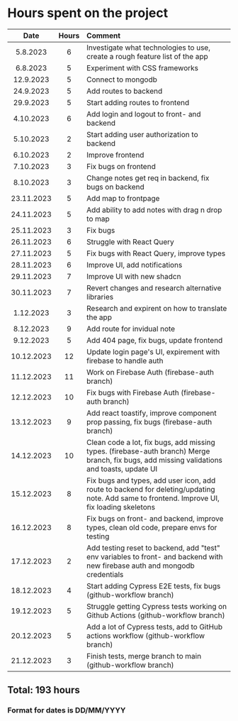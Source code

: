 <h1>Hours spent on the project</h1>
  
| Date | Hours | Comment |
|:--:|:--:|:--|	
|5.8.2023|6|Investigate what technologies to use, create a rough feature list of the app|
|6.8.2023|5|Experiment with CSS frameworks|
|12.9.2023|5|Connect to mongodb|
|24.9.2023|5|Add routes to backend|
|29.9.2023|5|Start adding routes to frontend|
|4.10.2023|6|Add login and logout to front- and backend|
|5.10.2023|2|Start adding user authorization to backend|
|6.10.2023|2|Improve frontend|
|7.10.2023|3|Fix bugs on frontend|
|8.10.2023|3|Change notes get req in backend, fix bugs on backend|
|23.11.2023|5|Add map to frontpage|
|24.11.2023|5|Add ability to add notes with drag n drop to map|
|25.11.2023|3|Fix bugs|
|26.11.2023|6|Struggle with React Query|
|27.11.2023|5|Fix bugs with React Query, improve types|
|28.11.2023|6|Improve UI, add notifications|
|29.11.2023|7|Improve UI with new shadcn|
|30.11.2023|7|Revert changes and research alternative libraries|
|1.12.2023|3|Research and expirent on how to translate the app|
|8.12.2023|9|Add route for invidual note|
|9.12.2023|5|Add 404 page, fix bugs, update frontend|
|10.12.2023|12|Update login page's UI, expirement with firebase to handle auth|
|11.12.2023|11|Work on Firebase Auth (firebase-auth branch)|
|12.12.2023|10|Fix bugs with Firebase Auth (firebase-auth branch)|
|13.12.2023|9|Add react toastify, improve component prop passing, fix bugs (firebase-auth branch)|
|14.12.2023|10|Clean code a lot, fix bugs, add missing types. (firebase-auth branch) Merge branch, fix bugs, add missing validations and toasts, update UI|
|15.12.2023|8|Fix bugs and types, add user icon, add route to backend for deleting/updating note. Add same to frontend. Improve UI, fix loading skeletons|
|16.12.2023|8|Fix bugs on front- and backend, improve types, clean old code, prepare envs for testing|
|17.12.2023|2|Add testing reset to backend, add "test" env variables to front- and backend with new firebase auth and mongodb credentials|
|18.12.2023|4|Start adding Cypress E2E tests, fix bugs (github-workflow branch)|
|19.12.2023|5|Struggle getting Cypress tests working on Github Actions (github-workflow branch)|
|20.12.2023|5|Add a lot of Cypress tests, add to GitHub actions workflow (github-workflow branch)|
|21.12.2023|3|Finish tests, merge branch to main (github-workflow branch)|

<h2>Total: 193 hours</h2>

<h3>Format for dates is DD/MM/YYYY</h3>
